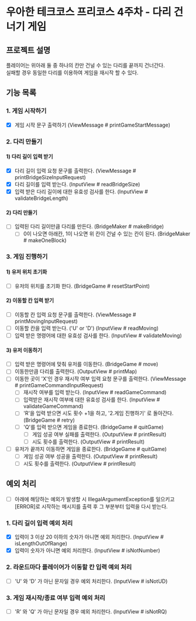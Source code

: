 # 우아한 테크코스 프리코스 4주차 - 다리 건너기 게임
## 프로젝트 설명
플레이어는 위아래 둘 중 하나의 칸만 건널 수 있는 다리를 끝까지 건너간다.  
실패할 경우 동일한 다리를 이용하여 게임을 재시작 할 수 있다.

## 기능 목록
### 1. 게임 시작하기
- [x] 게임 시작 문구 출력하기 (ViewMessage # printGameStartMessage)
### 2. 다리 만들기
#### 1) 다리 길이 입력 받기
- [x] 다리 길이 입력 요청 문구를 출력한다. (ViewMessage # printBridgeSizeInputRequest)
- [x] 다리 길이를 입력 받는다. (InputView # readBridgeSize)
- [x] 입력 받은 다리 길이에 대한 유효성 검사를 한다. (InputView # validateBridgeLength)
#### 2) 다리 만들기
- [ ] 입력된 다리 길이만큼 다리를 만든다. (BridgeMaker # makeBridge)
  - [ ] 0이 나오면 아래칸, 1이 나오면 위 칸이 건널 수 있는 칸이 된다. (BridgeMaker # makeOneBlock)
### 3. 게임 진행하기
#### 1) 유저 위치 초기화
- [ ] 유저의 위치를 초기화 한다. (BridgeGame # resetStartPoint)
#### 2) 이동할 칸 입력 받기
- [ ] 이동할 칸 입력 요청 문구를 출력한다. (ViewMessage # printMovingInputRequest)
- [ ] 이동할 칸을 입력 받는다. ('U' or 'D') (InputView # readMoving)
- [ ] 입력 받은 명령어에 대한 유효성 검사를 한다. (InputView # validateMoving)
#### 3) 유저 이동하기
- [ ] 입력 받은 명령어에 맞춰 유저를 이동한다. (BridgeGame # move)
- [ ] 이동한만큼 다리를 출력한다. (OutputView # printMap)
- [ ] 이동한 곳이 'X'인 경우 재시작 여부 입력 요청 문구를 출력한다. (ViewMessage # printGameCommandInputRequest)
    - [ ] 재시작 여부를 입력 받는다. (InputView # readGameCommand)
    - [ ] 입력받은 재시작 여부에 대한 유효성 검사를 한다. (InputView # validateGameCommand)
    - [ ] 'R'을 입력 받으면 시도 횟수 +1을 하고, '2.게임 진행하기' 로 돌아간다. (BridgeGame # retry)
    - [ ] 'Q'를 입력 받으면 게임을 종료한다. (BridgeGame # quitGame)
        - [ ] 게임 성공 여부 실패를 출력한다. (OutputView # printResult)
        - [ ] 시도 횟수를 출력한다. (OutputView # printResult)
- [ ] 유저가 끝까지 이동하면 게임을 종료한다. (BridgeGame # quitGame)
    - [ ] 게임 성공 여부 성공을 출력한다. (OutputView # printResult)
    - [ ] 시도 횟수를 출력한다. (OutputView # printResult)
## 예외 처리
- [ ] 아래에 해당하는 예외가 발생할 시 IllegalArgumentException를 일으키고 [ERROR]로 시작하는 메시지를 출력 후 그 부분부터 입력을 다시 받는다.
### 1. 다리 길이 입력 예외 처리
- [x] 입력이 3 이상 20 이하의 숫자가 아니면 예외 처리한다. (InputView # isLengthOutOfRange)
- [x] 입력이 숫자가 아니면 예외 처리한다. (InputView # isNotNumber)
### 2. 라운드마다 플레이어가 이동할 칸 입력 예외 처리
- [ ] 'U' 와 'D' 가 아닌 문자일 경우 예외 처리한다. (InputView # isNotUD)
### 3. 게임 재시작/종료 여부 입력 예외 처리
- [ ] 'R' 와 'Q' 가 아닌 문자일 경우 예외 처리한다. (InputView # isNotRQ)